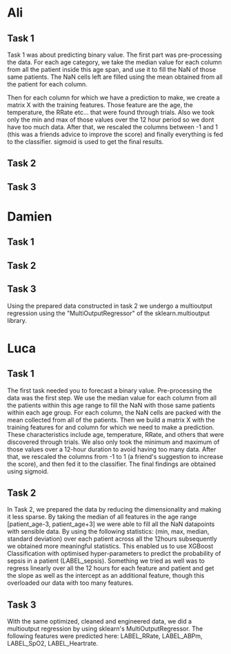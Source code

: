 # Ali
## Task 1
Task 1 was about predicting binary value.
The first part was pre-processing the data. For each age category, we take the median value for each column from all the patient inside this age span, and use it to fill the NaN of those same patients. The NaN cells left are filled using the mean obtained from all the patient for each column.

Then for each column for which we have a prediction to make, we create a matrix X with the training features. Those feature are the age, the temperature, the RRate etc... that were found through trials.
Also we took only the min and max of those values over the 12 hour period so we dont have too much data.
After that, we rescaled the columns between -1 and 1 (this was a friends advice to improve the score)
and finally everything is fed to the classifier.
sigmoid is used to get the final results.

## Task 2
## Task 3


# Damien
## Task 1

## Task 2

## Task 3
Using the prepared data constructed in task 2 we undergo a multioutput regression using the "MultiOutputRegressor" of the sklearn.multioutput library.



# Luca
## Task 1
The first task needed you to forecast a binary value. Pre-processing the data was the first step. We use the median value for each column from all the patients within this age range to fill the NaN with those same patients within each age group. For each column, the NaN cells are packed with the mean collected from all of the patients.
Then we build a matrix X with the training features for and column for which we need to make a prediction. These characteristics include age, temperature, RRate, and others that were discovered through trials.
We also only took the minimum and maximum of those values over a 12-hour duration to avoid having too many data.
After that, we rescaled the columns from -1 to 1 (a friend's suggestion to increase the score), and then fed it to the classifier.
The final findings are obtained using sigmoid.

## Task 2
In Task 2, we prepared the data by reducing the dimensionality and making it less sparse. By taking the median of all features in the age range [patient_age-3, patient_age+3] we were able to fill all the NaN datapoints with sensible data. By using the following statistics: (min, max, median, standard deviation) over each patient across all the 12hours subsequently we obtained more meaningful statistics. This enabled us to use XGBoost Classification with optimised hyper-parameters to predict the probability of sepsis in a patient (LABEL_sepsis).
Something we tried as well was to regress linearly over all the 12 hours for each feature and patient and get the slope as well as the intercept as an additional feature, though this overloaded our data with too many features.
## Task 3
With the same optimized, cleaned and engineered data, we did a multioutput regression by using sklearn's MultiOutputRegressor. The following features were predicted here: LABEL_RRate, LABEL_ABPm, LABEL_SpO2, LABEL_Heartrate.